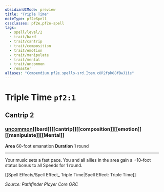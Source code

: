```yaml
---
obsidianUIMode: preview
title: "Triple Time"
noteType: pf2eSpell
cssclasses: pf2e,pf2e-spell
tags:
  - spell/level/2
  - trait/bard
  - trait/cantrip
  - trait/composition
  - trait/emotion
  - trait/manipulate
  - trait/mental
  - trait/uncommon
  - remaster
aliases: "Compendium.pf2e.spells-srd.Item.c8R2fpk88fBwJ1ie" 
---
```

# Triple Time  `pf2:1`  
## Cantrip 2
### [uncommon](uncommon "Uncommon Rarity Trait")[[bard]][[cantrip]][[composition]][[emotion]][[manipulate]][[Mental]]

**Area** 60-foot emanation
**Duration** 1 round
* * * 
Your music sets a fast pace. You and all allies in the area gain a +10-foot status bonus to all Speeds for 1 round.

[[Spell Effects/Spell Effect_ Triple Time|Spell Effect: Triple Time]]

*Source: Pathfinder Player Core*
*ORC*